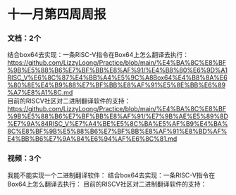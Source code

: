 # 十一月第四周周报

### 文档：2个
结合box64去实现：一条RISC-V指令在Box64上怎么翻译去执行：https://github.com/LizzyLoong/Practice/blob/main/%E4%BA%8C%E8%BF%9B%E5%88%B6%E7%BF%BB%E8%AF%91/%E4%B8%80%E6%9D%A1RISC_V%E6%8C%87%E4%BB%A4%E5%9C%A8Box64%E4%B8%8A%E6%80%8E%E4%B9%88%E7%BF%BB%E8%AF%91%E5%8E%BB%E6%89%A7%E8%A1%8C.md   
目前的RISCV社区对二进制翻译软件的支持：https://github.com/LizzyLoong/Practice/blob/main/%E4%BA%8C%E8%BF%9B%E5%88%B6%E7%BF%BB%E8%AF%91/%E7%9B%AE%E5%89%8D%E7%9A%84RISC_V%E7%A4%BE%E5%8C%BA%E5%AF%B9%E4%BA%8C%E8%BF%9B%E5%88%B6%E7%BF%BB%E8%AF%91%E8%BD%AF%E4%BB%B6%E7%9A%84%E6%94%AF%E6%8C%81.md   




### 视频：3个
我能不能实现一个二进制翻译软件：
结合box64去实现：一条RISC-V指令在Box64上怎么翻译去执行：
目前的RISCV社区对二进制翻译软件的支持：






